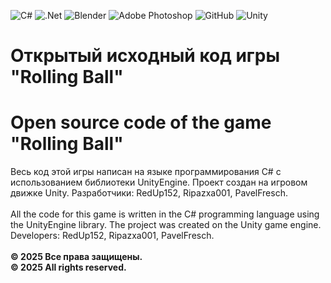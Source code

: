 ![C#](https://img.shields.io/badge/c%23-%23239120.svg?style=for-the-badge&logo=csharp&logoColor=white) ![.Net](https://img.shields.io/badge/.NET-5C2D91?style=for-the-badge&logo=.net&logoColor=white) ![Blender](https://img.shields.io/badge/blender-%23F5792A.svg?style=for-the-badge&logo=blender&logoColor=white) ![Adobe Photoshop](https://img.shields.io/badge/adobe%20photoshop-%2331A8FF.svg?style=for-the-badge&logo=adobe%20photoshop&logoColor=white) ![GitHub](https://img.shields.io/badge/github-%23121011.svg?style=for-the-badge&logo=github&logoColor=white) ![Unity](https://img.shields.io/badge/unity-%23000000.svg?style=for-the-badge&logo=unity&logoColor=white)<br>
<!--![download_Game](https://img.shields.io/badge/download-Game-orange) -->


# Открытый исходный код игры "Rolling Ball"
# Open source code of the game "Rolling Ball"

Весь код этой игры написан на языке программирования C# с использованием библиотеки UnityEngine. Проект создан на игровом движке Unity. Разработчики: RedUp152, Ripazxa001, PavelFresch. <br><br>
All the code for this game is written in the C# programming language using the UnityEngine library. The project was created on the Unity game engine. Developers: RedUp152, Ripazxa001, PavelFresch.<br>
<br><strong>© 2025 Все права защищены.<br>© 2025 All rights reserved.</strong>
